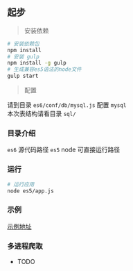 ## 起步

> 安装依赖

~~~bash
# 安装依赖包
npm install
# 安装 gulp 
npm install -g gulp
# 生成兼容es5语法的node文件
gulp start
~~~

> 配置

请到目录 `es6/conf/db/mysql.js` 配置 `mysql`  
本次表结构请看目录 `sql/`


### 目录介绍

`es6` 源代码路径
`es5` node 可直接运行路径

### 运行

~~~bash
# 运行应用 
node es5/app.js
~~~

### 示例
[示例地址](https://www.jianshu.com/p/aa2159356fbd)  

### 多进程爬取

- TODO